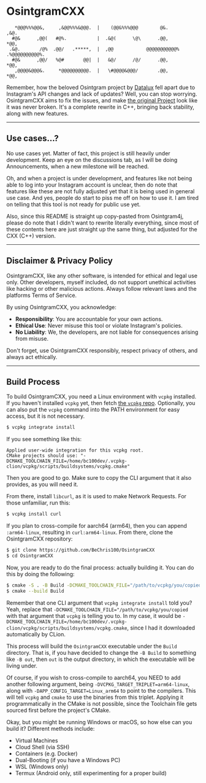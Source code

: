 # OsintgramCXX
```text
   *@@@%%%@@&,     ,&@@%%%&@@@.  |    (@@&%%%@@@        @&.          ,&@.     
  #@&      ,@@(   #@%.           |  .&@(      \@\      .@@,          *@@,     
 .&@.       /@%  .@@/   .*****,  |  ,@@            @@@@@@@@@@@% .%@@@@@@@@@@%.
  #@&      ,@@/   %@#       @@|  |   &@/      /@/      .@@,          *@@,     
   ,@@@@&@@@&.     *@@@@@@@@@@.  |   \#@@@@&@@@/       .@@,          *@@,     
```

Remember, how the beloved Osintgram project by [Datalux](https://github.com/Datalux)
fell apart due to Instagram's API changes and lack of updates? Well, you can stop
worrying. OsintgramCXX aims to fix the issues, and make [the original
Project](https://github.com/Datalux/Osintgram) look like it was never broken. It's
a complete rewrite in C++, bringing back stability, along with new features.

---

## Use cases...?
No use cases yet. Matter of fact, this project is still heavily under development.
Keep an eye on the discussions tab, as I will be doing Announcements, when a new
milestone will be reached.

Oh, and when a project is under development, and features like not being able to log
into your Instagram account is unclear, then do note that features like these are not
fully adjusted yet that it is being used in general use case. And yes, people do
start to piss me off on how to use it. I am tired on telling that this tool is not
ready for public use yet.

Also, since this README is straight up copy-pasted from Osintgram4j, please do note
that I didn't want to rewrite literally everything, since most of these contents here
are just straight up the same thing, but adjusted for the CXX (C++) version.

---

## Disclaimer & Privacy Policy
OsintgramCXX, like any other software, is intended for ethical and legal use only.
Other developers, myself included, do not support unethical activities like hacking
or other malicious actions. Always follow relevant laws and the platforms Terms of
Service.

By using OsintgramCXX, you acknowledge:
- **Responsibility**: You are accountable for your own actions.
- **Ethical Use**: Never misuse this tool or violate Instagram's policies.
- **No Liability**: We, the developers, are not liable for consequences arising from
  misuse.

Don't forget, use OsintgramCXX responsibly, respect privacy of others, and always
act ethically.

---

## Build Process
To build OsintgramCXX, you need a Linux environment with `vcpkg` installed. If you
haven't installed `vcpkg` yet, then fetch [the `vcpkg` repo](https://github.com/microsoft/vcpkg).
Optionally, you can also put the `vcpkg` command into the PATH environment for easy access,
but it is not necessary.

```bash
$ vcpkg integrate install
```

If you see something like this:

```
Applied user-wide integration for this vcpkg root.
CMake projects should use: "-DCMAKE_TOOLCHAIN_FILE=/home/bc100dev/.vcpkg-clion/vcpkg/scripts/buildsystems/vcpkg.cmake"
```

Then you are good to go. Make sure to copy the CLI argument that it also provides, as
you will need it.

From there, install `libcurl`, as it is used to make Network Requests. For those unfamiliar,
run this:

```bash
$ vcpkg install curl
```

If you plan to cross-compile for aarch64 (arm64), then you can append `:arm64-linux`, resulting
in `curl:arm64-linux`. From there, clone the OsintgramCXX repository:

```bash
$ git clone https://github.com/BeChris100/OsintgramCXX
$ cd OsintgramCXX
```

Now, you are ready to do the final process: actually building it. You can do this by
doing the following:

```bash
$ cmake -S . -B Build -DCMAKE_TOOLCHAIN_FILE="/path/to/vcpkg/you/copied"
$ cmake --build Build
```

Remember that one CLI argument that `vcpkg integrate install` told you? Yeah, replace
that `-DCMAKE_TOOLCHAIN_FILE="/path/to/vcpkg/you/copied` with that argument that `vcpkg`
is telling you to. In my case, it would be
`-DCMAKE_TOOLCHAIN_FILE=/home/bc100dev/.vcpkg-clion/vcpkg/scripts/buildsystems/vcpkg.cmake`,
since I had it downloaded automatically by CLion.

This process will build the `OsintgramCXX` executable under the `Build` directory. That is,
if you have decided to change the `-B Build` to something like `-B out`, then `out` is the
output directory, in which the executable will be living under.

Of course, if you wish to cross-compile to aarch64, you NEED to add another following
argument, being `-DVCPKG_TARGET_TRIPLET=arm64-linux`, along with
`-DAPP_CONFIG_TARGET=Linux_arm64` to point to the compilers. This will tell `vcpkg` and `cmake`
to use the binaries from this triplet. Applying it programmatically in the CMake is not possible,
since the Toolchain file gets sourced first before the project's CMake.

Okay, but you might be running Windows or macOS, so how else can you build it? Different
methods include:

- Virtual Machines
- Cloud Shell (via SSH)
- Containers (e.g. Docker)
- Dual-Booting (if you have a Windows PC)
- WSL (Windows only)
- Termux (Android only, still experimenting for a proper build)
